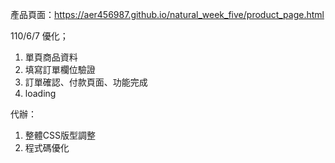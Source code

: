 產品頁面：https://aer456987.github.io/natural_week_five/product_page.html

110/6/7 優化；
1. 單頁商品資料
2. 填寫訂單欄位驗證
3. 訂單確認、付款頁面、功能完成
4. loading

代辦：
1. 整體CSS版型調整
2. 程式碼優化